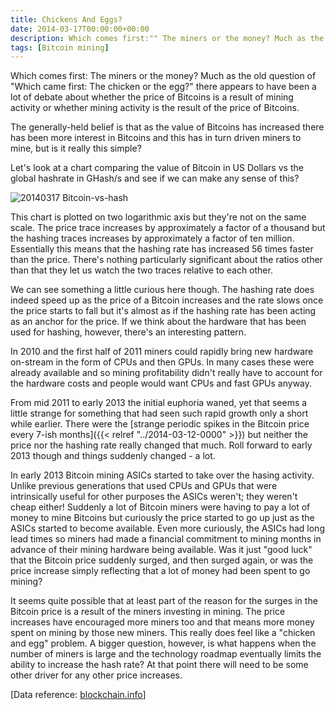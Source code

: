 ```yaml
---
title: Chickens And Eggs?
date: 2014-03-17T00:00:00+00:00
description: Which comes first:"" The miners or the money? Much as the old question of \"Which came first\:"" The chicken or the egg?\" there appears to have been a lot of debate about whether the price of Bitcoins is a result of mining activity or whether mining activity is the result of the price of Bitcoins.  The generally-held belief is that as the value of Bitcoins has increased there has been more interest in Bitcoins and this has in turn driven miners to mine, but is it really this simple?
tags: [Bitcoin mining]
---
```

Which comes first: The miners or the money? Much as the old question of
"Which came first: The chicken or the egg?" there appears to have been
a lot of debate about whether the price of Bitcoins is a result of
mining activity or whether mining activity is the result of the price of
Bitcoins.

The generally-held belief is that as the value of Bitcoins has increased
there has been more interest in Bitcoins and this has in turn driven
miners to mine, but is it really this simple?

Let's look at a chart comparing the value of Bitcoin in US Dollars vs
the global hashrate in GHash/s and see if we can make any sense of
this?

![20140317
Bitcoin-vs-hash](./20140317_Bitcoin-vs-hash.png)

This chart is plotted on two logarithmic axis but they're not on the
same scale. The price trace increases by approximately a factor of a
thousand but the hashing traces increases by approximately a factor of
ten million. Essentially this means that the hashing rate has increased
56 times faster than the price. There's nothing particularly
significant about the ratios other than that they let us watch the two
traces relative to each other.

We can see something a little curious here though. The hashing rate
does indeed speed up as the price of a Bitcoin increases and the rate
slows once the price starts to fall but it's almost as if the hashing
rate has been acting as an anchor for the price.  If we think about the
hardware that has been used for hashing, however, there's an interesting
pattern.

In 2010 and the first half of 2011 miners could rapidly bring new
hardware on-stream in the form of CPUs and then GPUs. In many cases
these were already available and so mining profitability didn't really
have to account for the hardware costs and people would want CPUs and
fast GPUs anyway.

From mid 2011 to early 2013 the initial euphoria waned, yet that seems
a little strange for something that had seen such rapid growth only a
short while earlier. There were the [strange periodic spikes in the
Bitcoin price every 7-ish months]({{< relref "../2014-03-12-0000" >}})
but neither the price nor the hashing rate really changed that much.
Roll forward to early 2013 though and things suddenly changed - a
lot.

In early 2013 Bitcoin mining ASICs started to take over the hasing
activity. Unlike previous generations that used CPUs and GPUs that were
intrinsically useful for other purposes the ASICs weren't; they
weren't cheap either! Suddenly a lot of Bitcoin miners were having to
pay a lot of money to mine Bitcoins but curiously the price started to
go up just as the ASICs started to become available. Even more
curiously, the ASICs had long lead times so miners had made a financial
commitment to mining months in advance of their mining hardware being
available. Was it just \"good luck\" that the Bitcoin price suddenly
surged, and then surged again, or was the price increase simply
reflecting that a lot of money had been spent to go
mining?

It seems quite possible that at least part of the reason for the surges
in the Bitcoin price is a result of the miners investing in mining. The
price increases have encouraged more miners too and that means more
money spent on mining by those new miners. This really does feel like a
\"chicken and egg\" problem. A bigger question, however, is what happens
when the number of miners is large and the technology roadmap eventually
limits the ability to increase the hash rate? At that point there will
need to be some other driver for any other price
increases.

\[Data reference: [blockchain.info](http://blockchain.info)\]
